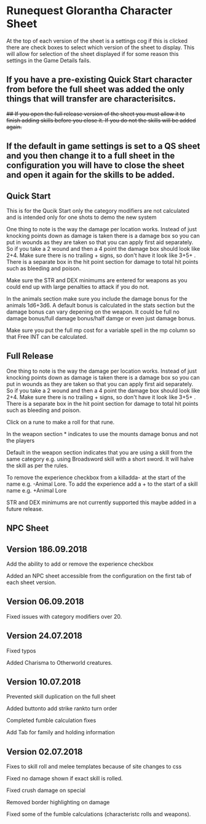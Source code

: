 # Runequest Glorantha Character Sheet

At the top of each version of the sheet is a settings cog if this is clicked there are check  boxes to select which version of the sheet to display.  This will allow for selection of the sheet displayed if for some reason this settings in the Game Details fails.

## If you have a pre-existing Quick Start character from before the full sheet was added the only things that will transfer are characterisitcs.
~~## If you open the full release version of the sheet you must allow it to finish adding skills before you close it.  If you do not the skills will be added again.~~

## If the default in game settings is set to a QS sheet and  you then change it to a full sheet in the configuration you will have to close the sheet and open it again for the skills to be added.


## Quick Start

This is for the Qucik Start only the category modifiers are not calculated and is intended only for one shots to demo the new system

One thing to note is the way the damage per location works.  Instead of just knocking  points down as damage is taken there is a damage box so you can put in wounds as they are taken so that you can apply first aid separately.  So if you take a 2 wound and then a 4 point the damage box  should look like 2+4. Make sure there is no trailing + signs, so don't have it look like 3+5+ .  There is a separate box in the hit point section for damage to total hit points such as bleeding and poison. 

Make sure the STR and DEX minimums are entered for weapons as you could end up with large penalties to attack if you do not.

In the animals section make sure you include the damage bonus for the animals 1d6+3d6.  A default bonus is calculated in the stats section but the damage bonus can vary depening on the weapon.  It could be full no damage bonus/full damage bonus/half damge or even just damage bonus.

Make sure you put the full mp cost for a variable spell in the mp column so that Free INT can be calculated.
 
## Full Release

One thing to note is the way the damage per location works.  Instead of just knocking  points down as damage is taken there is a damage box so you can put in wounds as they are taken so that you can apply first aid separately.  So if you take a 2 wound and then a 4 point the damage box  should look like 2+4. Make sure there is no trailing + signs, so don't have it look like 3+5+ .  There is a separate box in the hit point section for damage to total hit points such as bleeding and poison. 

Click on a rune to make a roll for that rune.

In the weapon section * indicates to use the mounts damage bonus and not the players

Default in the weapon section indicates that you are using a skill from the same category e.g. using Broadsword skill with a short sword.  It will halve the skill as per the rules.

To remove the experience checkbox from a killadda- at the start of the name e.g. -Animal Lore. To add the experience add a + to the start of a skill name e.g. +Animal Lore

STR and DEX minimums are not currently supported this maybe added in a future release.

## NPC Sheet


## Version 186.09.2018

Add the ability to add or remove the experience checkbox

Added an NPC sheet  accessible from the configuration on the first tab of each sheet version. 

## Version 06.09.2018
 Fixed issues with category modifiers over 20.

## Version 24.07.2018

Fixed typos

Added Charisma to Otherworld creatures.

## Version 10.07.2018

Prevented skill duplication on the full sheet

Added buttonto add strike rankto turn order

Completed fumble calculation fixes

Add Tab for family and holding information


## Version 02.07.2018
Fixes to  skill roll and melee templates because of site changes to css

Fixed no damage shown if exact skill is rolled.

Fixed crush damage on special

Removed border highlighting on damage

Fixed some of the fumble calculations (characteristc rolls and weapons).

